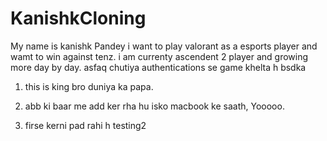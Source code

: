 # KanishkCloning
My name is kanishk Pandey i want to play valorant as a esports player and wamt to win against tenz.
i am currenty ascendent 2 player and growing more day by day.
asfaq chutiya authentications se game khelta h bsdka
1. this is king bro duniya ka papa.

2. abb ki baar me add ker rha hu isko macbook ke saath,    Yooooo.
3. firse kerni pad rahi h testing2 